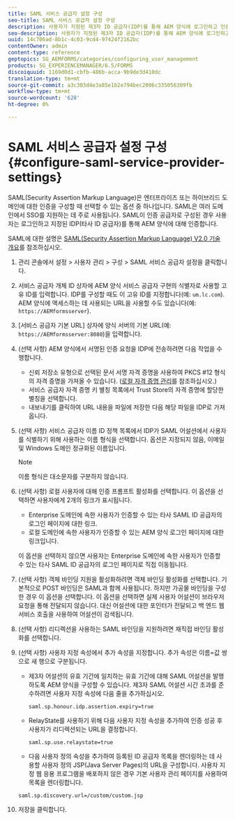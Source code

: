 ```yaml
---
title: SAML 서비스 공급자 설정 구성
seo-title: SAML 서비스 공급자 설정 구성
description: 사용자가 지정된 제3자 ID 공급자(IDP)를 통해 AEM 양식에 로그인하고 인증할 수 있도록 SAML 서비스 공급자 설정을 구성할 수 있습니다.
seo-description: 사용자가 지정된 제3자 ID 공급자(IDP)를 통해 AEM 양식에 로그인하고 인증할 수 있도록 SAML 서비스 공급자 설정을 구성할 수 있습니다.
uuid: 14c706ad-8b1c-4c03-9cd4-97424f2162bc
contentOwner: admin
content-type: reference
geptopics: SG_AEMFORMS/categories/configuring_user_management
products: SG_EXPERIENCEMANAGER/6.5/FORMS
discoiquuid: 1169d0d1-cbfb-486b-acca-9b9de3d410dc
translation-type: tm+mt
source-git-commit: a3c303d4e3a85e1b2e794bec2006c335056309fb
workflow-type: tm+mt
source-wordcount: '628'
ht-degree: 0%

---
```



# SAML 서비스 공급자 설정 구성{#configure-saml-service-provider-settings}

SAML(Security Assertion Markup Language)은 엔터프라이즈 또는 하이브리드 도메인에 대한 인증을 구성할 때 선택할 수 있는 옵션 중 하나입니다. SAML은 여러 도메인에서 SSO를 지원하는 데 주로 사용됩니다. SAML이 인증 공급자로 구성된 경우 사용자는 로그인하고 지정된 IDP(타사 ID 공급자)를 통해 AEM 양식에 대해 인증합니다.

SAML에 대한 설명은 [SAML(Security Assertion Markup Language) V2.0 기술 개요](https://www.oasis-open.org/committees/download.php/20645/sstc-saml-tech-overview-2%200-draft-10.pdf)를 참조하십시오.

1. 관리 콘솔에서 설정 > 사용자 관리 > 구성 > SAML 서비스 공급자 설정을 클릭합니다.
1. 서비스 공급자 개체 ID 상자에 AEM 양식 서비스 공급자 구현의 식별자로 사용할 고유 ID를 입력합니다. IDP를 구성할 때도 이 고유 ID를 지정합니다(예: `um.lc.com`). AEM 양식에 액세스하는 데 사용되는 URL을 사용할 수도 있습니다(예: `https://AEMformsserver`).
1. [서비스 공급자 기본 URL] 상자에 양식 서버의 기본 URL(예: `https://AEMformsserver:8080`)을 입력합니다.
1. (선택 사항) AEM 양식에서 서명된 인증 요청을 IDP에 전송하려면 다음 작업을 수행합니다.

   * 신뢰 저장소 유형으로 선택된 문서 서명 자격 증명을 사용하여 PKCS #12 형식의 자격 증명을 가져올 수 있습니다. ([로컬 자격 증명 관리](/help/forms/using/admin-help/local-credentials.md#managing-local-credentials)를 참조하십시오.)
   * 서비스 공급자 자격 증명 키 별칭 목록에서 Trust Store의 자격 증명에 할당한 별칭을 선택합니다.
   * 내보내기를 클릭하여 URL 내용을 파일에 저장한 다음 해당 파일을 IDP로 가져옵니다.

1. (선택 사항) 서비스 공급자 이름 ID 정책 목록에서 IDP가 SAML 어설션에서 사용자를 식별하기 위해 사용하는 이름 형식을 선택합니다. 옵션은 지정되지 않음, 이메일 및 Windows 도메인 정규화된 이름입니다.

   >[!NOTE]
   >
   >이름 형식은 대소문자를 구분하지 않습니다.

1. (선택 사항) 로컬 사용자에 대해 인증 프롬프트 활성화를 선택합니다. 이 옵션을 선택하면 사용자에게 2개의 링크가 표시됩니다.

   * Enterprise 도메인에 속한 사용자가 인증할 수 있는 타사 SAML ID 공급자의 로그인 페이지에 대한 링크.
   * 로컬 도메인에 속한 사용자가 인증할 수 있는 AEM 양식 로그인 페이지에 대한 링크입니다.

   이 옵션을 선택하지 않으면 사용자는 Enterprise 도메인에 속한 사용자가 인증할 수 있는 타사 SAML ID 공급자의 로그인 페이지로 직접 이동됩니다.

1. (선택 사항) 객체 바인딩 지원을 활성화하려면 객체 바인딩 활성화를 선택합니다. 기본적으로 POST 바인딩은 SAML과 함께 사용됩니다. 하지만 가공물 바인딩을 구성한 경우 이 옵션을 선택합니다. 이 옵션을 선택하면 실제 사용자 어설션이 브라우저 요청을 통해 전달되지 않습니다. 대신 어설션에 대한 포인터가 전달되고 백 엔드 웹 서비스 호출을 사용하여 어설션이 검색됩니다.
1. (선택 사항) 리디렉션을 사용하는 SAML 바인딩을 지원하려면 재직접 바인딩 활성화를 선택합니다.
1. (선택 사항) 사용자 지정 속성에서 추가 속성을 지정합니다. 추가 속성은 이름=값 쌍으로 새 행으로 구분됩니다.

   * 제3자 어설션의 유효 기간에 일치하는 유효 기간에 대해 SAML 어설션을 발행하도록 AEM 양식을 구성할 수 있습니다. 제3자 SAML 어설션 시간 초과를 준수하려면 사용자 지정 속성에 다음 줄을 추가하십시오.

      `saml.sp.honour.idp.assertion.expiry=true`

   * RelayState를 사용하기 위해 다음 사용자 지정 속성을 추가하여 인증 성공 후 사용자가 리디렉션되는 URL을 결정합니다.

      `saml.sp.use.relaystate=true`

   * 다음 사용자 정의 속성을 추가하여 등록된 ID 공급자 목록을 렌더링하는 데 사용할 사용자 정의 JSP(Java Server Pages)의 URL을 구성합니다. 사용자 지정 웹 응용 프로그램을 배포하지 않은 경우 기본 사용자 관리 페이지를 사용하여 목록을 렌더링합니다.

   `saml.sp.discovery.url=/custom/custom.jsp`

1. 저장을 클릭합니다.

